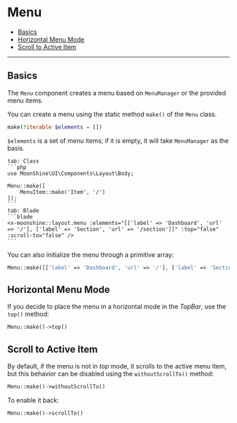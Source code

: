 # Menu

- [Basics](#basics)
- [Horizontal Menu Mode](#top)
- [Scroll to Active Item](#scroll-to)

---

<a name="basics"></a>
## Basics

The `Menu` component creates a menu based on `MenuManager` or the provided menu items.

You can create a menu using the static method `make()` of the `Menu` class.

```php
make(?iterable $elements = [])
```

`$elements` is a set of menu items; if it is empty, it will take `MenuManager` as the basis.

~~~tabs
tab: Class
```php
use MoonShine\UI\Components\Layout\Body;

Menu::make([
    MenuItem::make('Item', '/')
]);
```
tab: Blade
```blade
<x-moonshine::layout.menu :elements="[['label' => 'Dashboard', 'url' => '/'], ['label' => 'Section', 'url' => '/section']]" :top="false" :scroll-to="false" />
```
~~~

You can also initialize the menu through a primitive array:

```php
Menu::make([['label' => 'Dashboard', 'url' => '/'], ['label' => 'Section', 'url' => '/section']])
```

<a name="top"></a>
## Horizontal Menu Mode

If you decide to place the menu in a horizontal mode in the *TopBar*, use the `top()` method:

```php
Menu::make()->top()
```

<a name="scroll-to"></a>
## Scroll to Active Item

By default, if the menu is not in *top* mode, it scrolls to the active menu item, but this behavior can be disabled using the `withoutScrollTo()` method:

```php
Menu::make()->withoutScrollTo()
```

To enable it back:

```php
Menu::make()->scrollTo()
```
